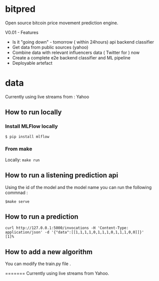# bitpred
Open source bitcoin price movement prediction engine.

V0.01 - Features
* Is it "going down" - tomorrow ( within 24hours) api backend classifier
* Get data from public sources (yahoo)
* Combine data with relevant influencers data ( Twitter for ) now
* Create a complete e2e backend classifier and ML pipeline
* Deployable artefact

# data 
Currently using live streams from : Yahoo 

## How to run locally

### Install MLFlow locally
`$ pip install mlflow`


### From make

Locally:
`make run`


## How to run a listening prediction api
Using the id of the model and the model name you can run the following commnad :

`$make serve`


## How to run a prediction

`curl http://127.0.0.1:5000/invocations -H 'Content-Type: application/json' -d '{"data":[[1,1,1,1,0,1,1,1,0,1,1,1,0,0]]}'                                                                                                            
[1]%`


## How to add a new algorithm
You can modify the train.py file .

=======
Currently using live streams from Yahoo.
 
